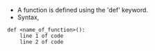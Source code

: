 * A function is defined using the 'def' keyword. 
* Syntax,
```
def <name_of_function>():
    line 1 of code
    line 2 of code
```
